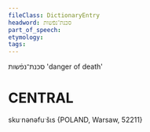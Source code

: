```yaml
---
fileClass: DictionaryEntry
headword: סכּנת־נפֿשות
part_of_speech: 
etymology: 
tags: 
---
```

סכּנת־נפֿשות
'danger of death'

CENTRAL
========

skuˑnənəfuˑšɩs {POLAND, Warsaw, 52211}